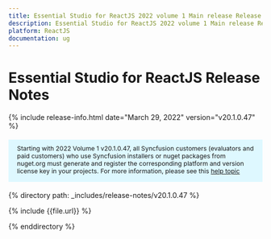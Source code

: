 ```yaml
---
title: Essential Studio for ReactJS 2022 volume 1 Main release Release Notes  
description: Essential Studio for ReactJS 2022 volume 1 Main release Release Notes  
platform: ReactJS
documentation: ug
---
```


# Essential Studio for ReactJS  Release Notes  

{% include release-info.html date="March 29, 2022" version="v20.1.0.47" %} 

<style>
#license {
    font-size: .88em!important;
margin-top: 1.5em;     margin-bottom: 1.5em;
    background-color: #def8ff;
    padding: 10px 17px 14px;
}
</style>


<div id="license">
Starting with 2022 Volume 1 v20.1.0.47, all Syncfusion customers (evaluators and paid customers) who use Syncfusion installers or nuget packages from nuget.org must generate and register the corresponding platform and version license key in your projects.
For more information, please see this <a href="https://help.syncfusion.com/common/essential-studio/licensing/license-key">help topic</a>
</div>

{% directory path: _includes/release-notes/v20.1.0.47 %}

{% include {{file.url}} %}

{% enddirectory %}